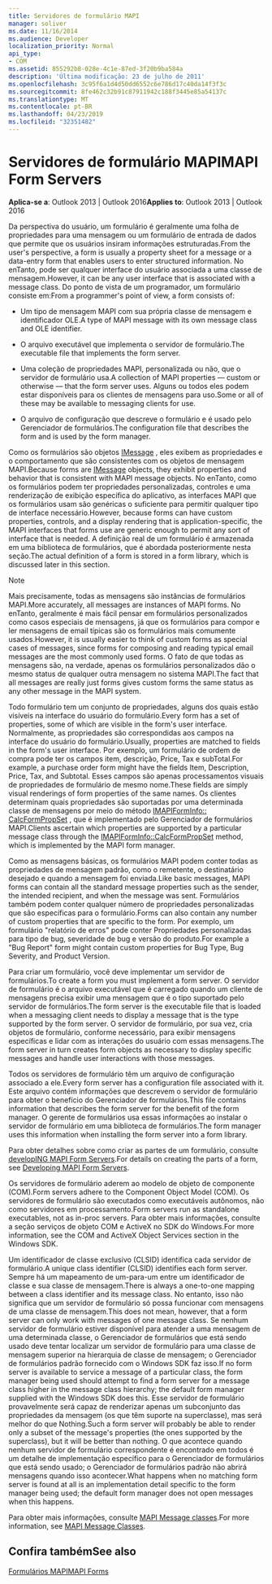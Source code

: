 ```yaml
---
title: Servidores de formulário MAPI
manager: soliver
ms.date: 11/16/2014
ms.audience: Developer
localization_priority: Normal
api_type:
- COM
ms.assetid: 855292b8-028e-4c1e-87ed-3f20b9ba584a
description: 'Última modificação: 23 de julho de 2011'
ms.openlocfilehash: 3c95f6a1d4d50dd6552c6e786d17c40da14f3f3c
ms.sourcegitcommit: 8fe462c32b91c87911942c188f3445e85a54137c
ms.translationtype: MT
ms.contentlocale: pt-BR
ms.lasthandoff: 04/23/2019
ms.locfileid: "32351482"
---
```

# <a name="mapi-form-servers"></a><span data-ttu-id="caa29-103">Servidores de formulário MAPI</span><span class="sxs-lookup"><span data-stu-id="caa29-103">MAPI Form Servers</span></span>

  
  
<span data-ttu-id="caa29-104">**Aplica-se a**: Outlook 2013 | Outlook 2016</span><span class="sxs-lookup"><span data-stu-id="caa29-104">**Applies to**: Outlook 2013 | Outlook 2016</span></span> 
  
<span data-ttu-id="caa29-105">Da perspectiva do usuário, um formulário é geralmente uma folha de propriedades para uma mensagem ou um formulário de entrada de dados que permite que os usuários insiram informações estruturadas.</span><span class="sxs-lookup"><span data-stu-id="caa29-105">From the user's perspective, a form is usually a property sheet for a message or a data-entry form that enables users to enter structured information.</span></span> <span data-ttu-id="caa29-106">No enTanto, pode ser qualquer interface do usuário associada a uma classe de mensagem.</span><span class="sxs-lookup"><span data-stu-id="caa29-106">However, it can be any user interface that is associated with a message class.</span></span> <span data-ttu-id="caa29-107">Do ponto de vista de um programador, um formulário consiste em:</span><span class="sxs-lookup"><span data-stu-id="caa29-107">From a programmer's point of view, a form consists of:</span></span>
  
- <span data-ttu-id="caa29-108">Um tipo de mensagem MAPI com sua própria classe de mensagem e identificador OLE.</span><span class="sxs-lookup"><span data-stu-id="caa29-108">A type of MAPI message with its own message class and OLE identifier.</span></span>
    
- <span data-ttu-id="caa29-109">O arquivo executável que implementa o servidor de formulário.</span><span class="sxs-lookup"><span data-stu-id="caa29-109">The executable file that implements the form server.</span></span>
    
- <span data-ttu-id="caa29-110">Uma coleção de propriedades MAPI, personalizada ou não, que o servidor de formulário usa.</span><span class="sxs-lookup"><span data-stu-id="caa29-110">A collection of MAPI properties — custom or otherwise — that the form server uses.</span></span> <span data-ttu-id="caa29-111">Alguns ou todos eles podem estar disponíveis para os clientes de mensagens para uso.</span><span class="sxs-lookup"><span data-stu-id="caa29-111">Some or all of these may be available to messaging clients for use.</span></span>
    
- <span data-ttu-id="caa29-112">O arquivo de configuração que descreve o formulário e é usado pelo Gerenciador de formulários.</span><span class="sxs-lookup"><span data-stu-id="caa29-112">The configuration file that describes the form and is used by the form manager.</span></span>
    
<span data-ttu-id="caa29-113">Como os formulários são objetos [IMessage](imessageimapiprop.md) , eles exibem as propriedades e o comportamento que são consistentes com os objetos de mensagem MAPI.</span><span class="sxs-lookup"><span data-stu-id="caa29-113">Because forms are [IMessage](imessageimapiprop.md) objects, they exhibit properties and behavior that is consistent with MAPI message objects.</span></span> <span data-ttu-id="caa29-114">No enTanto, como os formulários podem ter propriedades personalizadas, controles e uma renderização de exibição específica do aplicativo, as interfaces MAPI que os formulários usam são genéricas o suficiente para permitir qualquer tipo de interface necessário.</span><span class="sxs-lookup"><span data-stu-id="caa29-114">However, because forms can have custom properties, controls, and a display rendering that is application-specific, the MAPI interfaces that forms use are generic enough to permit any sort of interface that is needed.</span></span> <span data-ttu-id="caa29-115">A definição real de um formulário é armazenada em uma biblioteca de formulários, que é abordada posteriormente nesta seção.</span><span class="sxs-lookup"><span data-stu-id="caa29-115">The actual definition of a form is stored in a form library, which is discussed later in this section.</span></span> 
  
> [!NOTE]
> <span data-ttu-id="caa29-116">Mais precisamente, todas as mensagens são instâncias de formulários MAPI.</span><span class="sxs-lookup"><span data-stu-id="caa29-116">More accurately, all messages are instances of MAPI forms.</span></span> <span data-ttu-id="caa29-117">No enTanto, geralmente é mais fácil pensar em formulários personalizados como casos especiais de mensagens, já que os formulários para compor e ler mensagens de email típicas são os formulários mais comumente usados.</span><span class="sxs-lookup"><span data-stu-id="caa29-117">However, it is usually easier to think of custom forms as special cases of messages, since forms for composing and reading typical email messages are the most commonly used forms.</span></span> <span data-ttu-id="caa29-118">O fato de que todas as mensagens são, na verdade, apenas os formulários personalizados dão o mesmo status de qualquer outra mensagem no sistema MAPI.</span><span class="sxs-lookup"><span data-stu-id="caa29-118">The fact that all messages are really just forms gives custom forms the same status as any other message in the MAPI system.</span></span> 
  
<span data-ttu-id="caa29-119">Todo formulário tem um conjunto de propriedades, alguns dos quais estão visíveis na interface do usuário do formulário.</span><span class="sxs-lookup"><span data-stu-id="caa29-119">Every form has a set of properties, some of which are visible in the form's user interface.</span></span> <span data-ttu-id="caa29-120">Normalmente, as propriedades são correspondidas aos campos na interface do usuário do formulário.</span><span class="sxs-lookup"><span data-stu-id="caa29-120">Usually, properties are matched to fields in the form's user interface.</span></span> <span data-ttu-id="caa29-121">Por exemplo, um formulário de ordem de compra pode ter os campos item, descrição, Price, Tax e subTotal.</span><span class="sxs-lookup"><span data-stu-id="caa29-121">For example, a purchase order form might have the fields Item, Description, Price, Tax, and Subtotal.</span></span> <span data-ttu-id="caa29-122">Esses campos são apenas processamentos visuais de propriedades de formulário de mesmo nome.</span><span class="sxs-lookup"><span data-stu-id="caa29-122">These fields are simply visual renderings of form properties of the same names.</span></span> <span data-ttu-id="caa29-123">Os clientes determinam quais propriedades são suportadas por uma determinada classe de mensagens por meio do método [IMAPIFormInfo:: CalcFormPropSet](imapiforminfo-calcformpropset.md) , que é implementado pelo Gerenciador de formulários MAPI.</span><span class="sxs-lookup"><span data-stu-id="caa29-123">Clients ascertain which properties are supported by a particular message class through the [IMAPIFormInfo::CalcFormPropSet](imapiforminfo-calcformpropset.md) method, which is implemented by the MAPI form manager.</span></span> 
  
<span data-ttu-id="caa29-124">Como as mensagens básicas, os formulários MAPI podem conter todas as propriedades de mensagem padrão, como o remetente, o destinatário desejado e quando a mensagem foi enviada.</span><span class="sxs-lookup"><span data-stu-id="caa29-124">Like basic messages, MAPI forms can contain all the standard message properties such as the sender, the intended recipient, and when the message was sent.</span></span> <span data-ttu-id="caa29-125">Formulários também podem conter qualquer número de propriedades personalizadas que são específicas para o formulário.</span><span class="sxs-lookup"><span data-stu-id="caa29-125">Forms can also contain any number of custom properties that are specific to the form.</span></span> <span data-ttu-id="caa29-126">Por exemplo, um formulário "relatório de erros" pode conter Propriedades personalizadas para tipo de bug, severidade de bug e versão do produto.</span><span class="sxs-lookup"><span data-stu-id="caa29-126">For example a "Bug Report" form might contain custom properties for Bug Type, Bug Severity, and Product Version.</span></span>
  
<span data-ttu-id="caa29-127">Para criar um formulário, você deve implementar um servidor de formulários.</span><span class="sxs-lookup"><span data-stu-id="caa29-127">To create a form you must implement a form server.</span></span> <span data-ttu-id="caa29-128">O servidor de formulário é o arquivo executável que é carregado quando um cliente de mensagens precisa exibir uma mensagem que é o tipo suportado pelo servidor de formulários.</span><span class="sxs-lookup"><span data-stu-id="caa29-128">The form server is the executable file that is loaded when a messaging client needs to display a message that is the type supported by the form server.</span></span> <span data-ttu-id="caa29-129">O servidor de formulário, por sua vez, cria objetos de formulário, conforme necessário, para exibir mensagens específicas e lidar com as interações do usuário com essas mensagens.</span><span class="sxs-lookup"><span data-stu-id="caa29-129">The form server in turn creates form objects as necessary to display specific messages and handle user interactions with those messages.</span></span>
  
<span data-ttu-id="caa29-130">Todos os servidores de formulário têm um arquivo de configuração associado a ele.</span><span class="sxs-lookup"><span data-stu-id="caa29-130">Every form server has a configuration file associated with it.</span></span> <span data-ttu-id="caa29-131">Este arquivo contém informações que descrevem o servidor de formulário para obter o benefício do Gerenciador de formulários.</span><span class="sxs-lookup"><span data-stu-id="caa29-131">This file contains information that describes the form server for the benefit of the form manager.</span></span> <span data-ttu-id="caa29-132">O gerente de formulários usa essas informações ao instalar o servidor de formulário em uma biblioteca de formulários.</span><span class="sxs-lookup"><span data-stu-id="caa29-132">The form manager uses this information when installing the form server into a form library.</span></span>
  
<span data-ttu-id="caa29-133">Para obter detalhes sobre como criar as partes de um formulário, consulte [developING MAPI Form Servers](developing-mapi-form-servers.md).</span><span class="sxs-lookup"><span data-stu-id="caa29-133">For details on creating the parts of a form, see [Developing MAPI Form Servers](developing-mapi-form-servers.md).</span></span>
  
<span data-ttu-id="caa29-134">Os servidores de formulário aderem ao modelo de objeto de componente (COM).</span><span class="sxs-lookup"><span data-stu-id="caa29-134">Form servers adhere to the Component Object Model (COM).</span></span> <span data-ttu-id="caa29-135">Os servidores de formulário são executados como executáveis autônomos, não como servidores em processamento.</span><span class="sxs-lookup"><span data-stu-id="caa29-135">Form servers run as standalone executables, not as in-proc servers.</span></span> <span data-ttu-id="caa29-136">Para obter mais informações, consulte a seção serviços de objeto COM e ActiveX no SDK do Windows.</span><span class="sxs-lookup"><span data-stu-id="caa29-136">For more information, see the COM and ActiveX Object Services section in the Windows SDK.</span></span>
  
<span data-ttu-id="caa29-137">Um identificador de classe exclusivo (CLSID) identifica cada servidor de formulário.</span><span class="sxs-lookup"><span data-stu-id="caa29-137">A unique class identifier (CLSID) identifies each form server.</span></span> <span data-ttu-id="caa29-138">Sempre há um mapeamento de um-para-um entre um identificador de classe e sua classe de mensagem.</span><span class="sxs-lookup"><span data-stu-id="caa29-138">There is always a one-to-one mapping between a class identifier and its message class.</span></span> <span data-ttu-id="caa29-139">No entanto, isso não significa que um servidor de formulário só possa funcionar com mensagens de uma classe de mensagem.</span><span class="sxs-lookup"><span data-stu-id="caa29-139">This does not mean, however, that a form server can only work with messages of one message class.</span></span> <span data-ttu-id="caa29-140">Se nenhum servidor de formulário estiver disponível para atender a uma mensagem de uma determinada classe, o Gerenciador de formulários que está sendo usado deve tentar localizar um servidor de formulário para uma classe de mensagem superior na hierarquia de classe de mensagem; o Gerenciador de formulários padrão fornecido com o Windows SDK faz isso.</span><span class="sxs-lookup"><span data-stu-id="caa29-140">If no form server is available to service a message of a particular class, the form manager being used should attempt to find a form server for a message class higher in the message class hierarchy; the default form manager supplied with the Windows SDK does this.</span></span> <span data-ttu-id="caa29-141">Esse servidor de formulário provavelmente será capaz de renderizar apenas um subconjunto das propriedades da mensagem (os que têm suporte na superclasse), mas será melhor do que Nothing.</span><span class="sxs-lookup"><span data-stu-id="caa29-141">Such a form server will probably be able to render only a subset of the message's properties (the ones supported by the superclass), but it will be better than nothing.</span></span> <span data-ttu-id="caa29-142">O que acontece quando nenhum servidor de formulário correspondente é encontrado em todos é um detalhe de implementação específico para o Gerenciador de formulários que está sendo usado; o Gerenciador de formulários padrão não abrirá mensagens quando isso acontecer.</span><span class="sxs-lookup"><span data-stu-id="caa29-142">What happens when no matching form server is found at all is an implementation detail specific to the form manager being used; the default form manager does not open messages when this happens.</span></span>
  
<span data-ttu-id="caa29-143">Para obter mais informações, consulte [MAPI Message classes](mapi-message-classes.md).</span><span class="sxs-lookup"><span data-stu-id="caa29-143">For more information, see [MAPI Message Classes](mapi-message-classes.md).</span></span>
  
## <a name="see-also"></a><span data-ttu-id="caa29-144">Confira também</span><span class="sxs-lookup"><span data-stu-id="caa29-144">See also</span></span>



[<span data-ttu-id="caa29-145">Formulários MAPI</span><span class="sxs-lookup"><span data-stu-id="caa29-145">MAPI Forms</span></span>](mapi-forms.md)


